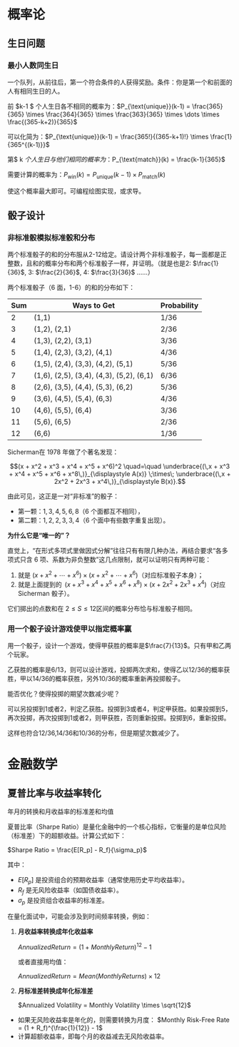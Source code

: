 # 概率论

## 生日问题

### 最小人数同生日

一个队列，从前往后，第一个符合条件的人获得奖励。条件：你是第一个和前面的人有相同生日的人。

前 $k-1 $ 个人生日各不相同的概率为：$P_{\text{unique}}(k-1) = \frac{365}{365} \times \frac{364}{365} \times \frac{363}{365} \times \dots \times \frac{(365-k+2)}{365}$

可以化简为：$P_{\text{unique}}(k-1) = \frac{365!}{(365-k+1)!} \times \frac{1}{365^{(k-1)}}$

第$ k $个人生日与他们相同的概率为：$P_{\text{match}}(k) = \frac{k-1}{365}$

需要计算的概率为：$P_{\text{win}}(k) = P_{\text{unique}}(k-1) \times P_{\text{match}}(k)$

使这个概率最大即可。可编程绘图实现，或求导。

## 骰子设计

### 非标准骰模拟标准骰和分布

两个标准骰子的和的分布服从2-12给定。请设计两个非标准骰子，每一面都是正整数，且和的概率分布和两个标准骰子一样，并证明。（就是也是2: $\frac{1}{36}$, 3: $\frac{2}{36}$, 4: $\frac{3}{36}$ ……）

两个标准骰子（6 面，1-6）的和的分布如下：

| Sum  | Ways to Get                              | Probability |
| ---- | ---------------------------------------- | ----------- |
| 2    | (1,1)                                    | 1/36        |
| 3    | (1,2), (2,1)                             | 2/36        |
| 4    | (1,3), (2,2), (3,1)                      | 3/36        |
| 5    | (1,4), (2,3), (3,2), (4,1)               | 4/36        |
| 6    | (1,5), (2,4), (3,3), (4,2), (5,1)        | 5/36        |
| 7    | (1,6), (2,5), (3,4), (4,3), (5,2), (6,1) | 6/36        |
| 8    | (2,6), (3,5), (4,4), (5,3), (6,2)        | 5/36        |
| 9    | (3,6), (4,5), (5,4), (6,3)               | 4/36        |
| 10   | (4,6), (5,5), (6,4)                      | 3/36        |
| 11   | (5,6), (6,5)                             | 2/36        |
| 12   | (6,6)                                    | 1/36        |

Sicherman在 1978 年做了个著名发现：

$$(x + x^2 + x^3 + x^4 + x^5 + x^6)^2 \quad=\quad \underbrace{(\,x + x^3 + x^4 + x^5 + x^6 + x^8\,)}_{\displaystyle A(x)} \;\times\; \underbrace{(\,x + 2x^2 + 2x^3 + x^4\,)}_{\displaystyle B(x)}.$$

由此可见，这正是一对“非标准”的骰子：

- 第一颗：1, 3, 4, 5, 6, 8（6 个面都互不相同），
- 第二颗：1, 2, 2, 3, 3, 4（6 个面中有些数字重复出现）。

**为什么它是“唯一的”？**

直觉上，“在形式多项式里做因式分解”往往只有有限几种办法，再结合要求“各多项式只含 6 项、系数为非负整数”这几点限制，就可以证明只有两种可能：

1. 就是 $(x + x^2 + \cdots + x^6)\times(x + x^2 + \cdots + x^6)$（对应标准骰子本身）；
2. 就是上面提到的  $(x + x^3 + x^4 + x^5 + x^6 + x^8)\times(x + 2x^2 + 2x^3 + x^4)$（对应 Sicherman 骰子）。

它们掷出的点数和在 $2\le S\le 12$区间的概率分布恰与标准骰子相同。

### 用一个骰子设计游戏使甲以指定概率赢

用一个骰子，设计一个游戏，使得甲获胜的概率是$\frac{7}{13}$。只有甲和乙两个玩家。

乙获胜的概率是6/13，则可以设计游戏，投掷两次求和，使得乙以12/36的概率获胜，甲以14/36的概率获胜，另外10/36的概率重新再投掷骰子。

能否优化？使得投掷的期望次数减少呢？

可以另投掷到1或者2，判定乙获胜。投掷到3或者4，判定甲获胜。如果投掷到5，再次投掷，再次投掷到1或者2，则甲获胜，否则重新投掷。投掷到6，重新投掷。

这样也符合12/36,14/36和10/36的分布，但是期望次数减少了。

# 金融数学

## 夏普比率与收益率转化

年月的转换和月收益率的标准差和均值

夏普比率（Sharpe Ratio）是量化金融中的一个核心指标，它衡量的是单位风险（标准差）下的超额收益。计算公式如下：

$Sharpe Ratio = \frac{E[R_p] - R_f}{\sigma_p}$

其中：

- $E[R_p]$ 是投资组合的预期收益率（通常使用历史平均收益率）。
- $R_f$ 是无风险收益率（如国债收益率）。
- $\sigma_p$ 是投资组合收益率的标准差。

在量化面试中，可能会涉及到时间频率转换，例如：

1. **月收益率转换成年化收益率**

   $Annualized Return = (1 + Monthly Return)^{12} - 1$

   或者直接用均值：

   $Annualized Return = Mean(Monthly Returns) \times 12$

2. **月标准差转换成年化标准差**

   $Annualized Volatility = Monthly Volatility \times \sqrt{12}$

- 如果无风险收益率是年化的，则需要转换为月度： $Monthly Risk-Free Rate = (1 + R_f)^{\frac{1}{12}} - 1$
- 计算超额收益率，即每个月的收益减去无风险收益率。



